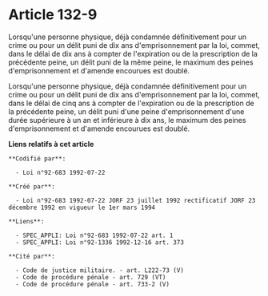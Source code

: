 # Article 132-9

Lorsqu'une personne physique, déjà condamnée définitivement pour un crime ou pour un délit puni de dix ans d'emprisonnement
par la loi, commet, dans le délai de dix ans à compter de l'expiration ou de la prescription de la précédente peine, un délit
puni de la même peine, le maximum des peines d'emprisonnement et d'amende encourues est doublé.

Lorsqu'une personne physique, déjà condamnée définitivement pour un crime ou pour un délit puni de dix ans d'emprisonnement
par la loi, commet, dans le délai de cinq ans à compter de l'expiration ou de la prescription de la précédente peine, un
délit puni d'une peine d'emprisonnement d'une durée supérieure à un an et inférieure à dix ans, le maximum des peines
d'emprisonnement et d'amende encourues est doublé.

**Liens relatifs à cet article**

	**Codifié par**:

	  - Loi n°92-683 1992-07-22

	**Créé par**:

	  - Loi n°92-683 1992-07-22 JORF 23 juillet 1992 rectificatif JORF 23 décembre 1992 en vigueur le 1er mars 1994

	**Liens**:

	  - SPEC_APPLI: Loi n°92-683 1992-07-22 art. 1
	  - SPEC_APPLI: Loi n°92-1336 1992-12-16 art. 373

	**Cité par**:

	  - Code de justice militaire. - art. L222-73 (V)
	  - Code de procédure pénale - art. 729 (VT)
	  - Code de procédure pénale - art. 733-2 (V)
